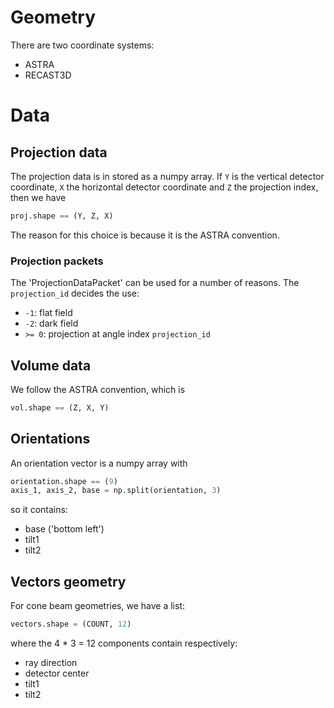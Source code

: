 # Geometry

There are two coordinate systems:

- ASTRA
- RECAST3D

# Data

## Projection data

The projection data is in stored as a numpy array. If `Y` is the vertical detector
coordinate, `X` the horizontal detector coordinate and `Z` the projection index,
then we have
```python
proj.shape == (Y, Z, X)
```
The reason for this choice is because it is the ASTRA convention.


### Projection packets

The 'ProjectionDataPacket' can be used for a number of reasons. The
`projection_id` decides the use:

- `-1`: flat field
- `-2`: dark field
- `>= 0`: projection at angle index `projection_id`

## Volume data

We follow the ASTRA convention, which is
```python
vol.shape == (Z, X, Y)
```

## Orientations
An orientation vector is a numpy array with
```python
orientation.shape == (9)
axis_1, axis_2, base = np.split(orientation, 3)
```
so it contains:
- base ('bottom left')
- tilt1
- tilt2

## Vectors geometry

For cone beam geometries, we have a list:
```python
vectors.shape = (COUNT, 12)
```
where the 4 * 3 = 12 components contain respectively:
- ray direction
- detector center
- tilt1
- tilt2
